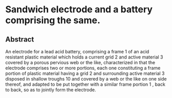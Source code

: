 # Sandwich electrode and a battery comprising the same.

## Abstract
An electrode for a lead acid battery, comprising a frame 1 of an acid resistant plastic material which holds a current grid 2 and active material 3 covered by a porous pervious web or the like, characterized in that the electrode comprises two or more portions, each one constituting a frame portion of plastic material having a grid 2 and surrounding active material 3 disposed in shallow troughs 10 and covered by a web or the like on one side thereof, and adapted to be put together with a similar frame portion 1 , back to back, so as to jointly form the electrode.